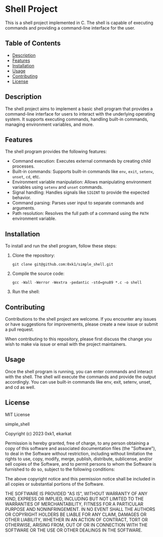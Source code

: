 # Shell Project

This is a shell project implemented in C. The shell is capable of executing commands and providing a command-line interface for the user.

## Table of Contents

- [Description](#description)
- [Features](#features)
- [Installation](#installation)
- [Usage](#usage)
- [Contributing](#contributing)
- [License](#license)

## Description

The shell project aims to implement a basic shell program that provides a command-line interface for users to interact with the underlying operating system. It supports executing commands, handling built-in commands, managing environment variables, and more.

## Features

The shell program provides the following features:

- Command execution: Executes external commands by creating child processes.
- Built-in commands: Supports built-in commands like `env`, `exit`, `setenv`, `unset`, `cd`, etc.
- Environment variable manipulation: Allows manipulating environment variables using `setenv` and `unset` commands.
- Signal handling: Handles signals like `SIGINT` to provide the expected behavior.
- Command parsing: Parses user input to separate commands and arguments.
- Path resolution: Resolves the full path of a command using the `PATH` environment variable.

## Installation

To install and run the shell program, follow these steps:

1. Clone the repository:

   ```shell
   git clone git@github.com:0xk1/simple_shell.git
2. Compile the source code:
    ```shell
    gcc -Wall -Werror -Wextra -pedantic -std=gnu89 *.c -o shell
3. Run the shell:

## Contributing

Contributions to the shell project are welcome. If you encounter any issues or have suggestions for improvements, please create a new issue or submit a pull request.

When contributing to this repository, please first discuss the change you wish to make via issue or email with the project maintainers.

## Usage

Once the shell program is running, you can enter commands and interact with the shell. The shell will execute the commands and provide the output accordingly. You can use built-in commands like env, exit, setenv, unset, and cd as well.

## License

MIT License

simple_shell

Copyright (c) 2023 0xk1, ekarkat

Permission is hereby granted, free of charge, to any person obtaining a copy
of this software and associated documentation files (the "Software"), to deal
in the Software without restriction, including without limitation the rights
to use, copy, modify, merge, publish, distribute, sublicense, and/or sell
copies of the Software, and to permit persons to whom the Software is
furnished to do so, subject to the following conditions:

The above copyright notice and this permission notice shall be included in all
copies or substantial portions of the Software.

THE SOFTWARE IS PROVIDED "AS IS", WITHOUT WARRANTY OF ANY KIND, EXPRESS OR
IMPLIED, INCLUDING BUT NOT LIMITED TO THE WARRANTIES OF MERCHANTABILITY,
FITNESS FOR A PARTICULAR PURPOSE AND NONINFRINGEMENT. IN NO EVENT SHALL THE
AUTHORS OR COPYRIGHT HOLDERS BE LIABLE FOR ANY CLAIM, DAMAGES OR OTHER
LIABILITY, WHETHER IN AN ACTION OF CONTRACT, TORT OR OTHERWISE, ARISING FROM,
OUT OF OR IN CONNECTION WITH THE SOFTWARE OR THE USE OR OTHER DEALINGS IN THE
SOFTWARE.
